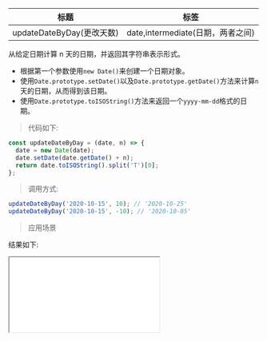 | 标题                      | 标签                              |
| ------------------------- | --------------------------------- |
| updateDateByDay(更改天数) | date,intermediate(日期，两者之间) |

从给定日期计算 n 天的日期，并返回其字符串表示形式。

- 根据第一个参数使用`new Date()`来创建一个日期对象。
- 使用`Date.prototype.setDate()`以及`Date.prototype.getDate()`方法来计算`n`天的日期，从而得到该日期。
- 使用`Date.prototype.toISOString()`方法来返回一个`yyyy-mm-dd`格式的日期。

> 代码如下:

```js
const updateDateByDay = (date, n) => {
  date = new Date(date);
  date.setDate(date.getDate() + n);
  return date.toISOString().split('T')[0];
};
```

> 调用方式:

```js
updateDateByDay('2020-10-15', 10); // '2020-10-25'
updateDateByDay('2020-10-15', -10); // '2020-10-05'
```

> 应用场景

<div class="code-editor" data-url="codes/javascript/html/updateDateByDay.html" data-language="html"></div>

结果如下:

<iframe src="codes/javascript/html/updateDateByDay.html"></iframe>
